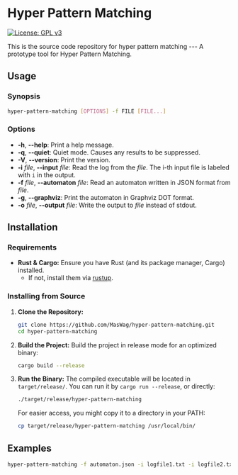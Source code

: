 Hyper Pattern Matching
======================

[![License: GPL v3](https://img.shields.io/badge/License-GPLv3-blue.svg)](./LICENSE)

This is the source code repository for hyper pattern matching --- A prototype tool for Hyper Pattern Matching.

Usage
-----

### Synopsis

```bash
hyper-pattern-matching [OPTIONS] -f FILE [FILE...]
```

### Options

- **-h**, **--help**: Print a help message.
- **-q**, **--quiet**: Quiet mode. Causes any results to be suppressed.
- **-V**, **--version**: Print the version.
- **-i** *file*, **--input** *file*: Read the log from the *file*. The i-th input file is labeled with `i` in the output.
- **-f** *file*, **--automaton** *file*: Read an automaton written in JSON format from *file*.
- **-g**, **--graphviz**: Print the automaton in Graphviz DOT format.
- **-o** *file*, **--output** *file*: Write the output to *file* instead of stdout.

Installation
------------

### Requirements

- **Rust & Cargo:** Ensure you have Rust (and its package manager, Cargo) installed.
  - If not, install them via [rustup](https://rustup.rs).

### Installing from Source

1. **Clone the Repository:**
   ```bash
   git clone https://github.com/MasWag/hyper-pattern-matching.git
   cd hyper-pattern-matching
   ```
2. **Build the Project:**
   Build the project in release mode for an optimized binary:
   ```bash
   cargo build --release
   ```
3. **Run the Binary:**
   The compiled executable will be located in `target/release/`. You can run it by `cargo run --release`, or directly:
   ```bash
   ./target/release/hyper-pattern-matching
   ```
   For easier access, you might copy it to a directory in your PATH:
   ```bash
   cp target/release/hyper-pattern-matching /usr/local/bin/
   ```

Examples
--------

```bash
hyper-pattern-matching -f automaton.json -i logfile1.txt -i logfile2.txt
```
